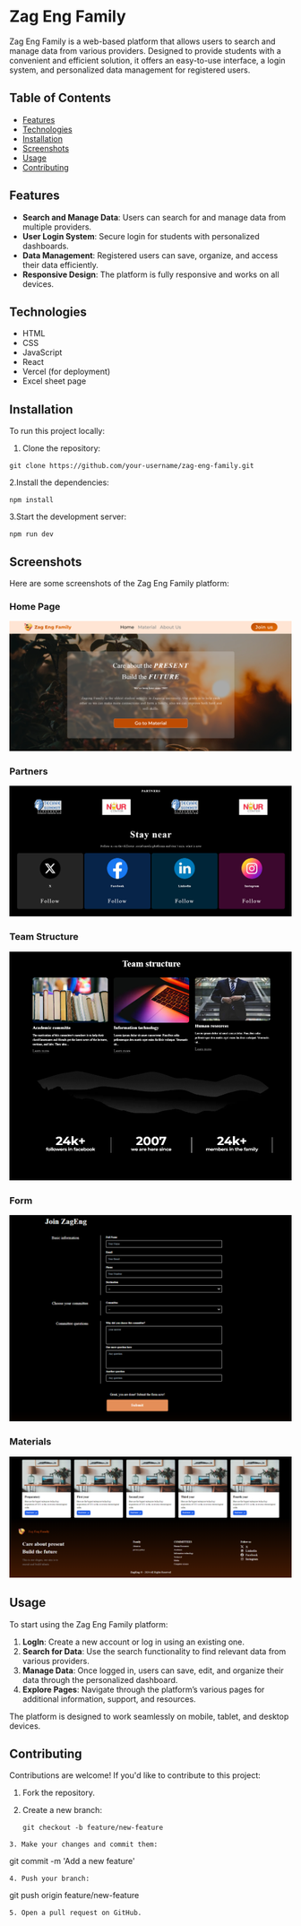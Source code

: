 # Zag Eng Family

Zag Eng Family is a web-based platform that allows users to search and manage data from various providers. Designed to provide students with a convenient and efficient solution, it offers an easy-to-use interface, a login system, and personalized data management for registered users.

## Table of Contents

- [Features](#features)
- [Technologies](#technologies)
- [Installation](#installation)
- [Screenshots](#screenshots)
- [Usage](#usage)
- [Contributing](#contributing)

## Features

- **Search and Manage Data**: Users can search for and manage data from multiple providers.
- **User Login System**: Secure login for students with personalized dashboards.
- **Data Management**: Registered users can save, organize, and access their data efficiently.
- **Responsive Design**: The platform is fully responsive and works on all devices.

## Technologies

- HTML
- CSS
- JavaScript
- React
- Vercel (for deployment)
- Excel sheet page

## Installation

To run this project locally:

1. Clone the repository:

```
git clone https://github.com/your-username/zag-eng-family.git
```

2.Install the dependencies:
``` 
npm install
```

3.Start the development server:
```
npm run dev
```

## Screenshots

Here are some screenshots of the Zag Eng Family platform:

### Home Page
![Home Page Screenshot](./public/assets/readme/1.png)

### Partners
![Partners Screenshot](./public/assets/readme/2.png)

### Team Structure
![Team Structure Screenshot](./public/assets/readme/3.png)

### Form
![Form Screenshot](./public/assets/readme/4.png)

### Materials
![Materials Screenshot](./public/assets/readme/5.png)



## Usage

To start using the Zag Eng Family platform:

1. **LogIn**: Create a new account or log in using an existing one.
2. **Search for Data**: Use the search functionality to find relevant data from various providers.
3. **Manage Data**: Once logged in, users can save, edit, and organize their data through the personalized dashboard.
4. **Explore Pages**: Navigate through the platform’s various pages for additional information, support, and resources.

The platform is designed to work seamlessly on mobile, tablet, and desktop devices.

## Contributing

Contributions are welcome! If you'd like to contribute to this project:

1. Fork the repository.
2. Create a new branch:

   ```
   git checkout -b feature/new-feature
```
3. Make your changes and commit them:
```
git commit -m 'Add a new feature'
```
4. Push your branch:
```
git push origin feature/new-feature
```
5. Open a pull request on GitHub.